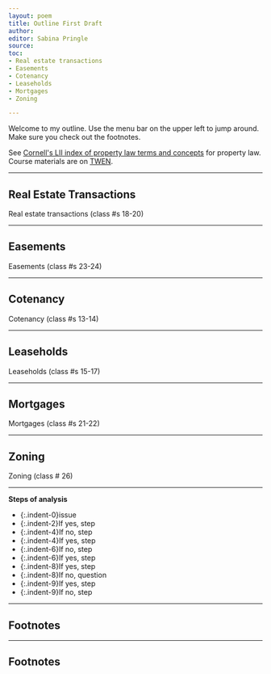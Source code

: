 ```yaml
---
layout: poem
title: Outline First Draft
author:
editor: Sabina Pringle
source:
toc:
- Real estate transactions
- Easements
- Cotenancy
- Leaseholds
- Mortgages
- Zoning

---
```


Welcome to my outline. Use the menu bar on the upper left to jump around. Make sure you check out the footnotes.

See [Cornell's LII index of property law terms and concepts](https://www.law.cornell.edu/constitution/index.html) for property law. Course materials are on [TWEN](https://lawschool.westlaw.com/manage/homepage.aspx?task=coursehomepage&courseid=305273).

---

## Real Estate Transactions

Real estate transactions (class #s 18-20)

---

## Easements

Easements (class #s 23-24)

---

## Cotenancy

Cotenancy (class #s 13-14)

---

## Leaseholds

Leaseholds (class #s 15-17)

---

## Mortgages

Mortgages (class #s 21-22)

---

## Zoning

Zoning (class # 26)

---

**Steps of analysis**

- {:.indent-0}issue
- {:.indent-2}If yes, step
- {:.indent-4}If no, step
- {:.indent-4}If yes, step
- {:.indent-6}If no, step
- {:.indent-6}If yes, step
- {:.indent-8}If yes, step
- {:.indent-8}If no, question
- {:.indent-9}If yes, step
- {:.indent-9}If no, step

---

## Footnotes


---

## Footnotes
